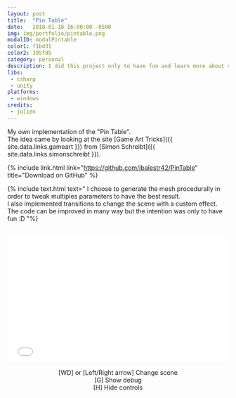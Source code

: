 ```yaml
---
layout: post
title:  "Pin Table"
date:   2018-01-18 16:00:00 -0500
img: img/portfolio/pintable.png
modalID: modalPintable
color1: f1bd31 
color2: 395f85 
category: personal
description: I did this project only to have fun and learn more about shaders :D 
libs:
 - csharp
 - unity
platforms:
 - windows
credits:
 - julien
---
```

My own implementation of the "Pin Table".<br/>
The idea came by looking at the site [Game Art Tricks]({{ site.data.links.gameart }}) from [Simon Schreibt]({{ site.data.links.simonschreibt }}).

{% include link.html link="https://github.com/jbalestr42/PinTable" title="Download on GitHub" %}

{% include text.html text="
I choose to generate the mesh procedurally in order to tweak multiples parameters to have the best result.<br/>
I also implemented transitions to change the scene with a custom effect.<br/>
The code can be improved in many way but the intention was only to have fun :D
"%}

<div style="padding-top: 20px;" class="row">
 <div class="col-0 col-lg-1"></div>
  <div class="col-12 col-lg-10 d-flex justify-content-center" style="position:relative;padding-top:56.25%;">
  <iframe src="//v6p9d9t4.ssl.hwcdn.net/html/1721592/index.html" frameborder="0" allowfullscreen
    style="position:absolute;top:0;left:0;width:100%;height:100%;"></iframe>
  </div>
 <div class="col-0 col-lg-1"></div>
</div>
<div class="row">
 <div class="col-0 col-lg-1"></div>
 <div class="col-12 col-lg-10 d-flex justify-content-center" align="center">

<br/>
[WD] or [Left/Right arrow] Change scene<br/>
[G] Show debug<br/>
[H] Hide controls<br/>
<br/>
 </div>
 <div class="col-0 col-lg-1"></div>
</div>
